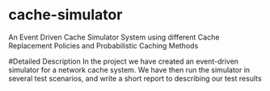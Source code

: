 # cache-simulator
An Event Driven Cache Simulator System using different Cache Replacement Policies and Probabilistic Caching Methods

#Detailed Description
In the project we have created an event-driven simulator for a network cache system. We have then run the simulator in several test scenarios, and write a short report to describing our test results
